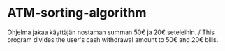 # ATM-sorting-algorithm
Ohjelma jakaa käyttäjän nostaman summan 50€ ja 20€ seteleihin. / This program divides the user's cash withdrawal amount to 50€ and 20€ bills.
